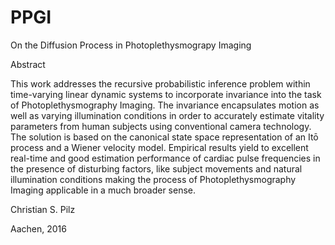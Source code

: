 # PPGI
On the Diffusion Process in Photoplethysmograpy Imaging

Abstract

This work addresses the recursive probabilistic inference problem within time-varying linear dynamic systems to incorporate invariance into the task of Photoplethysmography Imaging. 
The invariance encapsulates motion as well as varying illumination conditions in order to accurately estimate vitality parameters from human subjects using conventional camera technology. The solution is based on the canonical state space representation of an Itō process and a Wiener velocity model. Empirical results yield to excellent real-time and good estimation performance of cardiac pulse frequencies in the presence of disturbing factors, like subject movements and natural illumination conditions making the process of Photoplethysmography Imaging applicable in a much broader sense.

Christian S. Pilz

Aachen, 2016
